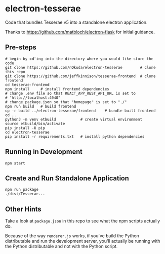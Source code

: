 # electron-tesserae

Code that bundles Tesserae v5 into a standalone electron application.

Thanks to https://github.com/matbloch/electron-flask for initial guidance.

## Pre-steps

```
# begin by cd'ing into the directory where you would like store the code
git clone https://github.com/nOkuda/electron-tesserae        # clone this repo
git clone https://github.com/jeffkinnison/tesserae-frontend  # clone frontend
cd tesserae-frontend
npm install     # install frontend dependencies
# change .env file so that REACT_APP_REST_API_URL is set to
# "http://localhost:4040"
# change package.json so that "homepage" is set to "./"
npm run build   # build frontend
cp -r build ../electron-tesserae/frontend    # bundle built frontend
cd ..
python3 -m venv etbuild           # create virtual environment
source etbuild/bin/activate
pip install -U pip
cd electron-tesserae
pip install -r requirements.txt   # install python dependencies
```

## Running in Development

`npm start`

## Create and Run Standalone Application

```
npm run package
./dist/Tesserae...
```

## Other Hints

Take a look at `package.json` in this repo to see what the npm scripts actually do.

Because of the way `renderer.js` works, if you've build the Python distributable and run the development server, you'll actually be running with the Python distributable and not with the Python script.
